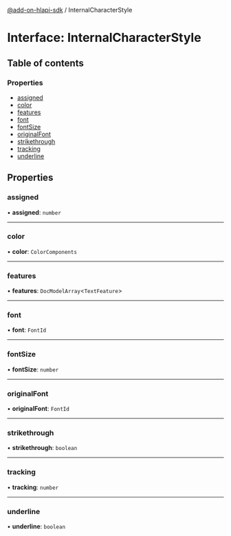 [@add-on-hlapi-sdk](../overview.md) / InternalCharacterStyle

# Interface: InternalCharacterStyle

## Table of contents

### Properties

- [assigned](InternalCharacterStyle.md#assigned)
- [color](InternalCharacterStyle.md#color)
- [features](InternalCharacterStyle.md#features)
- [font](InternalCharacterStyle.md#font)
- [fontSize](InternalCharacterStyle.md#fontSize)
- [originalFont](InternalCharacterStyle.md#originalFont)
- [strikethrough](InternalCharacterStyle.md#strikethrough)
- [tracking](InternalCharacterStyle.md#tracking)
- [underline](InternalCharacterStyle.md#underline)

## Properties

### <a id="assigned" name="assigned"></a> assigned

• **assigned**: `number`

___

### <a id="color" name="color"></a> color

• **color**: `ColorComponents`

___

### <a id="features" name="features"></a> features

• **features**: `DocModelArray`<`TextFeature`\>

___

### <a id="font" name="font"></a> font

• **font**: `FontId`

___

### <a id="fontSize" name="fontSize"></a> fontSize

• **fontSize**: `number`

___

### <a id="originalFont" name="originalFont"></a> originalFont

• **originalFont**: `FontId`

___

### <a id="strikethrough" name="strikethrough"></a> strikethrough

• **strikethrough**: `boolean`

___

### <a id="tracking" name="tracking"></a> tracking

• **tracking**: `number`

___

### <a id="underline" name="underline"></a> underline

• **underline**: `boolean`
